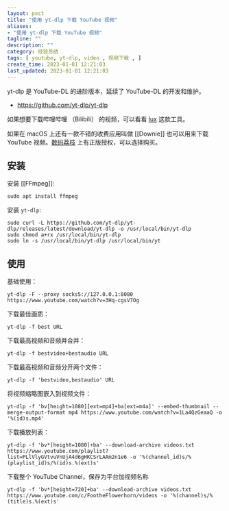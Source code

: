 ```yaml
---
layout: post
title: "使用 yt-dlp 下载 YouTube 视频"
aliases:
- "使用 yt-dlp 下载 YouTube 视频"
tagline: ""
description: ""
category: 经验总结
tags: [ youtube, yt-dlp, video , 视频下载 , ]
create_time: 2023-01-01 12:21:03
last_updated: 2023-01-01 12:21:03
---
```


yt-dlp 是 YouTube-DL 的进阶版本，延续了 YouTube-DL 的开发和维护。

- <https://github.com/yt-dlp/yt-dlp>

如果想要下载哔哩哔哩 （Bilibili） 的视频，可以看看 [lux](/post/2022/05/lux-download-bilibili-video.html) 这款工具。

如果在 macOS 上还有一款不错的收费应用叫做 [[Downie]] 也可以用来下载 YouTube 视频。[数码荔枝](https://store.lizhi.io/site/products/id/280?cid=qosceb4f) 上有正版授权，可以选择购买。

## 安装
安装 [[FFmpeg]]:

    sudo apt install ffmpeg

安装 `yt-dlp`:

```
sudo curl -L https://github.com/yt-dlp/yt-dlp/releases/latest/download/yt-dlp -o /usr/local/bin/yt-dlp
sudo chmod a+rx /usr/local/bin/yt-dlp
sudo ln -s /usr/local/bin/yt-dlp /usr/local/bin/yt
```

## 使用
基础使用：

```
yt-dlp -F --proxy socks5://127.0.0.1:8080 https://www.youtube.com/watch?v=3Hq-cgsV7Og
```

下载最佳画质：

```
yt-dlp -f best URL
```

下载最高视频和音频并合并：

```
yt-dlp -f bestvideo+bestaudio URL
```

下载最高视频和音频分开两个文件：

```
yt-dlp -f 'bestvideo,bestaudio' URL
```

将视频缩略图嵌入到视频文件：

```
yt-dlp -f 'bv[height=1080][ext=mp4]+ba[ext=m4a]' --embed-thumbnail --merge-output-format mp4 https://www.youtube.com/watch?v=1La4QzGeaaQ -o '%(id)s.mp4'
```

下载播放列表：

```
yt-dlp -f 'bv*[height=1080]+ba' --download-archive videos.txt  https://www.youtube.com/playlist?list=PLlVlyGVtvuVnUjA4d6gHKCSrLAAm2n1e6 -o '%(channel_id)s/%(playlist_id)s/%(id)s.%(ext)s'
```

下载整个 YouTube Channel，保存为平台加视频名称

```
yt-dlp -f 'bv*[height=720]+ba' --download-archive videos.txt https://www.youtube.com/c/FootheFlowerhorn/videos -o '%(channel)s/%(title)s.%(ext)s'
```
